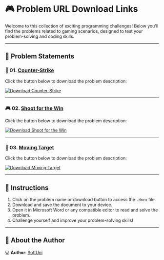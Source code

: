 # 🎮 Problem URL Download Links

Welcome to this collection of exciting programming challenges! Below you'll find the problems related to gaming scenarios, designed to test your problem-solving and coding skills.

---

## 📄 Problem Statements

### 🎯 01. [Counter-Strike](https://github.com/user-attachments/files/17949122/01.Counter-Strike.docx)
Click the button below to download the problem description:

[![Download Counter-Strike](https://img.shields.io/badge/Download-CounterStrike-blue?style=for-the-badge&logo=microsoftword)](https://github.com/user-attachments/files/17949122/01.Counter-Strike.docx)

---

### 🎮 02. [Shoot for the Win](https://github.com/user-attachments/files/17949124/02.Shoot.for.the.Win.docx)
Click the button below to download the problem description:

[![Download Shoot for the Win](https://img.shields.io/badge/Download-ShootForTheWin-green?style=for-the-badge&logo=microsoftword)](https://github.com/user-attachments/files/17949124/02.Shoot.for.the.Win.docx)

---

### 🎯 03. [Moving Target](https://github.com/user-attachments/files/17949125/03.Moving.Target.docx)
Click the button below to download the problem description:

[![Download Moving Target](https://img.shields.io/badge/Download-MovingTarget-orange?style=for-the-badge&logo=microsoftword)](https://github.com/user-attachments/files/17949125/03.Moving.Target.docx)

---

## 📌 Instructions
1. Click on the problem name or download button to access the `.docx` file.
2. Download and save the document to your device.
3. Open it in Microsoft Word or any compatible editor to read and solve the problem.
4. Challenge yourself and improve your problem-solving skills!

---

## 👤 About the Author

💻 **Author**: [SoftUni](https://softuni.bg/) 
